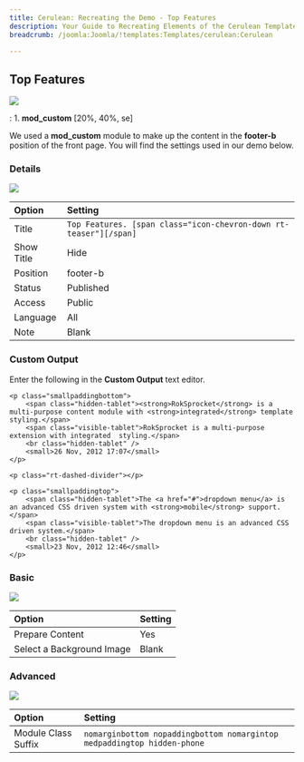 ```yaml
---
title: Cerulean: Recreating the Demo - Top Features
description: Your Guide to Recreating Elements of the Cerulean Template for Joomla
breadcrumb: /joomla:Joomla/!templates:Templates/cerulean:Cerulean

---
```


Top Features
-----
![][demo]

:   1. **mod_custom** [20%, 40%, se]

We used a **mod_custom** module to make up the content in the **footer-b** position of the front page. You will find the settings used in our demo below.

### Details
![][demo2]

| Option     | Setting                                                           |  
| :--------- | :---------------------------------------------------------------- |  
| Title      | `Top Features. [span class="icon-chevron-down rt-teaser"][/span]` |  
| Show Title | Hide                                                              |  
| Position   | footer-b                                                          |  
| Status     | Published                                                         |  
| Access     | Public                                                            |  
| Language   | All                                                               |  
| Note       | Blank                                                             |  

### Custom Output
Enter the following in the **Custom Output** text editor.

~~~
<p class="smallpaddingbottom">
    <span class="hidden-tablet"><strong>RokSprocket</strong> is a multi-purpose content module with <strong>integrated</strong> template styling.</span>
    <span class="visible-tablet">RokSprocket is a multi-purpose extension with integrated  styling.</span>
    <br class="hidden-tablet" />
    <small>26 Nov, 2012 17:07</small>
</p>

<p class="rt-dashed-divider"></p>

<p class="smallpaddingtop">    
    <span class="hidden-tablet">The <a href="#">dropdown menu</a> is an advanced CSS driven system with <strong>mobile</strong> support.</span>
	<span class="visible-tablet">The dropdown menu is an advanced CSS driven system.</span>
	<br class="hidden-tablet" />
	<small>23 Nov, 2012 12:46</small>
</p>
~~~

### Basic
![][demo3]

| Option                    | Setting |  
| :------------------------ | :------ |  
| Prepare Content           | Yes     |  
| Select a Background Image | Blank   |

### Advanced
![][demo4]

| Option              | Setting                                                                 |  
| :------------------ | :---------------------------------------------------------------------- |  
| Module Class Suffix | `nomarginbottom nopaddingbottom nomargintop medpaddingtop hidden-phone` |  

[demo]: assets/demo_9.jpeg
[demo2]: assets/features_1.jpeg
[demo3]: assets/features_2.jpeg
[demo4]: assets/features_3.jpeg